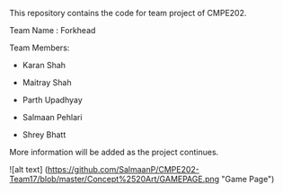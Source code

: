 This repository contains the code for team project of CMPE202.


Team Name : Forkhead

Team Members:

* Karan Shah

* Maitray Shah

* Parth Upadhyay

* Salmaan Pehlari

* Shrey Bhatt

More information will be added as the project continues.

![alt text] (https://github.com/SalmaanP/CMPE202-Team17/blob/master/Concept%2520Art/GAMEPAGE.png "Game Page")
